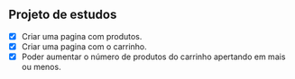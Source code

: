 ## Projeto de estudos

- [x] Criar uma pagina com produtos.
- [x] Criar uma pagina com o carrinho.
- [x] Poder aumentar o número de produtos do carrinho apertando em mais ou menos.

